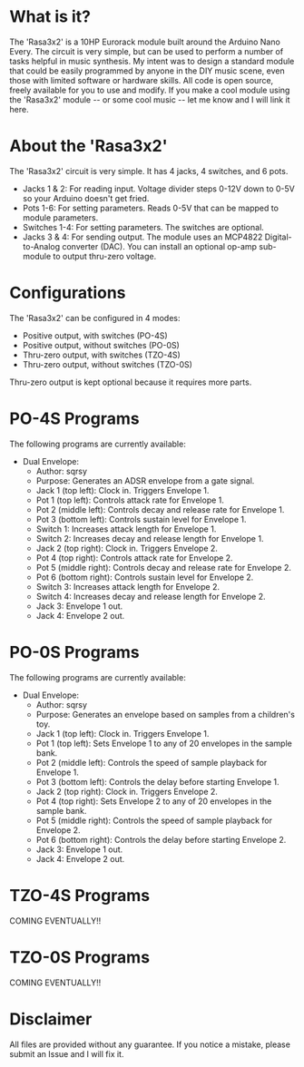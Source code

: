 # What is it?

The 'Rasa3x2' is a 10HP Eurorack module built around the Arduino Nano Every. The circuit is very simple, but can be used to perform a number of tasks helpful in music synthesis. My intent was to design a standard module that could be easily programmed by anyone in the DIY music scene, even those with limited software or hardware skills. All code is open source, freely available for you to use and modify. If you make a cool module using the 'Rasa3x2' module -- or some cool music -- let me know and I will link it here.

# About the 'Rasa3x2'

The 'Rasa3x2' circuit is very simple. It has 4 jacks, 4 switches, and 6 pots.
* Jacks 1 & 2: For reading input. Voltage divider steps 0-12V down to 0-5V so your Arduino doesn't get fried.
* Pots 1-6: For setting parameters. Reads 0-5V that can be mapped to module parameters.
* Switches 1-4: For setting parameters. The switches are optional.
* Jacks 3 & 4: For sending output. The module uses an MCP4822 Digital-to-Analog converter (DAC). You can install an optional op-amp sub-module to output thru-zero voltage.

# Configurations

The 'Rasa3x2' can be configured in 4 modes:
* Positive output, with switches (PO-4S)
* Positive output, without switches (PO-0S)
* Thru-zero output, with switches (TZO-4S)
* Thru-zero output, without switches (TZO-0S)

Thru-zero output is kept optional because it requires more parts.

# PO-4S Programs

The following programs are currently available:

* Dual Envelope:
	* Author: sqrsy
	* Purpose: Generates an ADSR envelope from a gate signal.
	* Jack 1 (top left): Clock in. Triggers Envelope 1.
	* Pot 1 (top left): Controls attack rate for Envelope 1.
	* Pot 2 (middle left): Controls decay and release rate for Envelope 1.
	* Pot 3 (bottom left): Controls sustain level for Envelope 1.
	* Switch 1: Increases attack length for Envelope 1.
	* Switch 2: Increases decay and release length for Envelope 1.
	* Jack 2 (top right): Clock in. Triggers Envelope 2.
	* Pot 4 (top right): Controls attack rate for Envelope 2.
	* Pot 5 (middle right): Controls decay and release rate for Envelope 2.
	* Pot 6 (bottom right): Controls sustain level for Envelope 2.
	* Switch 3: Increases attack length for Envelope 2.
	* Switch 4: Increases decay and release length for Envelope 2.
	* Jack 3: Envelope 1 out.
	* Jack 4: Envelope 2 out.

# PO-0S Programs

The following programs are currently available:

* Dual Envelope:
	* Author: sqrsy
	* Purpose: Generates an envelope based on samples from a children's toy.
	* Jack 1 (top left): Clock in. Triggers Envelope 1.
	* Pot 1 (top left): Sets Envelope 1 to any of 20 envelopes in the sample bank.
	* Pot 2 (middle left): Controls the speed of sample playback for Envelope 1.
	* Pot 3 (bottom left): Controls the delay before starting Envelope 1.
	* Jack 2 (top right): Clock in. Triggers Envelope 2.
	* Pot 4 (top right): Sets Envelope 2 to any of 20 envelopes in the sample bank.
	* Pot 5 (middle right): Controls the speed of sample playback for Envelope 2.
	* Pot 6 (bottom right): Controls the delay before starting Envelope 2.
	* Jack 3: Envelope 1 out.
	* Jack 4: Envelope 2 out.

# TZO-4S Programs

COMING EVENTUALLY!!

# TZO-0S Programs

COMING EVENTUALLY!!

# Disclaimer

All files are provided without any guarantee. If you notice a mistake, please submit an Issue and I will fix it.